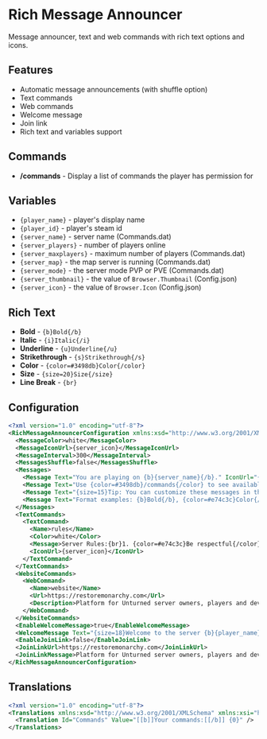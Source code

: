 # Rich Message Announcer
Message announcer, text and web commands with rich text options and icons.

## Features
- Automatic message announcements (with shuffle option)
- Text commands
- Web commands
- Welcome message
- Join link
- Rich text and variables support

## Commands
- **/commands** - Display a list of commands the player has permission for

## Variables
- `{player_name}` - player's display name
- `{player_id}` - player's steam id
- `{server_name}` - server name (Commands.dat)
- `{server_players}` - number of players online
- `{server_maxplayers}` - maximum number of players (Commands.dat)
- `{server_map}` - the map server is running (Commands.dat)
- `{server_mode}` - the server mode PVP or PVE (Commands.dat)
- `{server_thumbnail}` - the value of `Browser.Thumbnail` (Config.json)
- `{server_icon}` - the value  of `Browser.Icon` (Config.json)

## Rich Text
- **Bold** - `{b}Bold{/b}`
- **Italic** - `{i}Italic{/i}`
- **Underline** - `{u}Underline{/u}`
- **Strikethrough** - `{s}Strikethrough{/s}`
- **Color** - `{color=#3498db}Color{/color}`  
- **Size** - `{size=20}Size{/size}`
- **Line Break** - `{br}`

## Configuration
```xml
<?xml version="1.0" encoding="utf-8"?>
<RichMessageAnnouncerConfiguration xmlns:xsd="http://www.w3.org/2001/XMLSchema" xmlns:xsi="http://www.w3.org/2001/XMLSchema-instance">
  <MessageColor>white</MessageColor>
  <MessageIconUrl>{server_icon}</MessageIconUrl>
  <MessageInterval>300</MessageInterval>
  <MessagesShuffle>false</MessagesShuffle>
  <Messages>
    <Message Text="You are playing on {b}{server_name}{/b}." IconUrl="{server_icon}" Color="white" />
    <Message Text="Use {color=#3498db}/commands{/color} to see available commands!" IconUrl="{server_icon}" Color="white" />
    <Message Text="{size=15}Tip: You can customize these messages in the config.{/size}" IconUrl="{server_icon}" Color="white" />
    <Message Text="Format examples: {b}Bold{/b}, {color=#e74c3c}Color{/color}, {size=20}Size{/size}" IconUrl="{server_icon}" Color="white" />
  </Messages>
  <TextCommands>
    <TextCommand>
      <Name>rules</Name>
      <Color>white</Color>
      <Message>Server Rules:{br}1. {color=#e74c3c}Be respectful{/color}{br}2. {color=#2ecc71}No cheating{/color}{br}3. {color=#f1c40f}Have fun!{/color}</Message>
      <IconUrl>{server_icon}</IconUrl>
    </TextCommand>
  </TextCommands>
  <WebsiteCommands>
    <WebCommand>
      <Name>website</Name>
      <Url>https://restoremonarchy.com</Url>
      <Description>Platform for Unturned server owners, players and developers.</Description>
    </WebCommand>
  </WebsiteCommands>
  <EnableWelcomeMessage>true</EnableWelcomeMessage>
  <WelcomeMessage Text="{size=18}Welcome to the server {b}{player_name}{/b}!" IconUrl="{server_icon}" Color="white" />
  <EnableJoinLink>false</EnableJoinLink>
  <JoinLinkUrl>https://restoremonarchy.com</JoinLinkUrl>
  <JoinLinkMessage>Platform for Unturned server owners, players and developers.</JoinLinkMessage>
</RichMessageAnnouncerConfiguration>
```

## Translations
```xml
<?xml version="1.0" encoding="utf-8"?>
<Translations xmlns:xsd="http://www.w3.org/2001/XMLSchema" xmlns:xsi="http://www.w3.org/2001/XMLSchema-instance">
  <Translation Id="Commands" Value="[[b]]Your commands:[[/b]] {0}" />
</Translations>
```